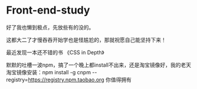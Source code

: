 ﻿# Front-end-study
好了我也懒到极点，先放些有的没的。

这都大二了才慢吞吞开始学也是怪尴尬的，那就祝愿自己能坚持下来！





最近发现一本还不错的书 《CSS in Depth》

默默的吐槽一波npm，搞了一个晚上都install不出来，还是淘宝镜像好，我的老天
淘宝镜像安装：npm install -g cnpm --registry=https://registry.npm.taobao.org 你值得拥有



